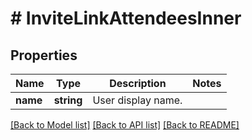 # # InviteLinkAttendeesInner

## Properties

Name | Type | Description | Notes
------------ | ------------- | ------------- | -------------
**name** | **string** | User display name. |

[[Back to Model list]](../../README.md#models) [[Back to API list]](../../README.md#endpoints) [[Back to README]](../../README.md)
